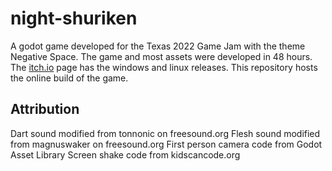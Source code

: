 # night-shuriken
A godot game developed for the Texas 2022 Game Jam with the theme Negative Space. The game and most assets were developed in 48 hours. The [itch.io](https://kiwijuice56.itch.io/night-shuriken) page has the windows and linux releases. This repository hosts the online build of the game.

## Attribution
Dart sound modified from tonnonic on freesound.org
Flesh sound modified from magnuswaker on freesound.org
First person camera code from Godot Asset Library
Screen shake code from kidscancode.org

